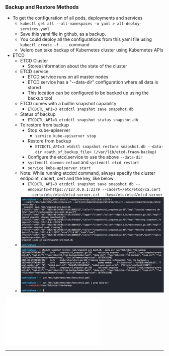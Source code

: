 
### Backup and Restore Methods

- To get the configuration of all pods, deployments and services
	- `kubectl get all --all-namespaces -o yaml > all-deploy-services.yaml`
	- Save this yaml file in github, as a backup.
	- You could deploy all the configurations from this yaml file using `kubectl create -f ...` command
	- Velero can take backup of Kubernetes cluster using Kubernetes APIs
- ETCD
	- ETCD Cluster
		- Stores information about the state of the cluster
	- ETCD service
		- ETCD service runs on all master nodes
		- ETCD service has a "--data-dir" configuration where all data is stored
		- This location can be configured to be backed up using the backup tool
	- ETCD comes with a builtin snapshot capability
		- `ETCDCTL_API=3 etcdctl snapshot save snapshot.db`
	- Status of backup
		- `ETCDCTL_API=3 etcdctl snapshot status snapshot.db`
	- To restore from backup
		- Stop kube-apiserver
			- `service kube-apiserver stop`
		- Restore from backup
			- `ETCDCTL_API=3 etdctl snapshot restore snapshot.db --data-dir <path_of_backup_file> (/var/lib/etcd-fraom-backup)`
		- Configure the etcd.service to use the above `--data-dir`
		- `systemctl daemon-reload` and `systemctl etcd restart`
		- `service kube-apiserver start`
	- Note: While running etcdctl command, always specify the cluster endpoint, cacert, cert and the key, like below
		- `ETCDCTL_API=3 etcdctl snapshot save snapshot.db --endpoints=https://127.0.0.1:2379 --cacert=/etc/etcd/ca.cert --cert=/etc/etcd/etcd-server.crt --key=/etc/etcd/etcd-server`
	- ![snapshotofetcddb.png](Attachments/snapshotofetcddb.png)
	- ![snapshotrestoreofetcdb.png](Attachments/snapshotrestoreofetcdb.png)

![Kubernetes-CKA-0500-Cluster-Maintenance-v1.2-1.pdf](Attachments/Kubernetes-CKA-0500-Cluster-Maintenance-v1.2-1.pdf)



---

